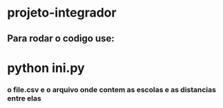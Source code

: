 # projeto-integrador

## Para rodar o codigo use:

# python ini.py

### o file.csv e o arquivo onde contem as escolas e as distancias entre elas
